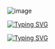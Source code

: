 ![image](https://user-images.githubusercontent.com/58209188/163450778-f989fd69-7300-42e7-825f-6244daa04b88.png)

[![Typing SVG](https://readme-typing-svg.herokuapp.com?size=24&color=63F7AB&background=FA8CFF00&lines=I'm+Android+Developer)](https://git.io/typing-svg)

[![Typing SVG](https://readme-typing-svg.herokuapp.com?size=24&color=63F7AB&background=FA8CFF00&lines=write+code+on+Java+and+Kotlin)](https://git.io/typing-svg)
